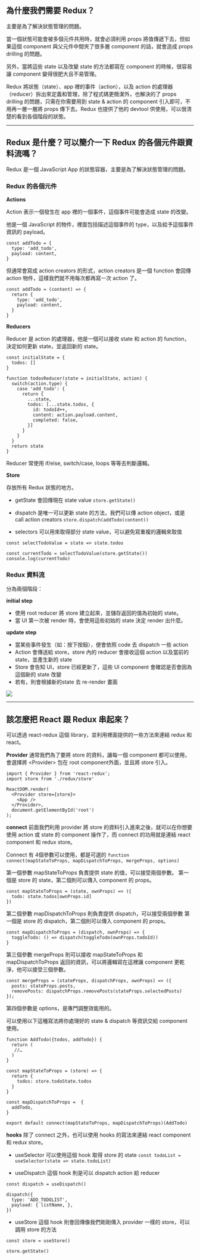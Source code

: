## 為什麼我們需要 Redux？

主要是為了解決狀態管理的問題。

當一個狀態可能會被多個元件共用時，就會必須利用 props 將值傳遞下去，但如果這個 component 與父元件中間夾了很多層 component 的話，就會造成 props drilling 的問題。

另外，當將這些 state 以及改變 state 的方法都寫在 component 的時候，很容易讓 component 變得很肥大且不易管理。

Redux 將狀態（state）、app 裡的事件（action），以及 action 的處理器（reducer）拆出來定義和管理，除了程式碼更簡潔外，也解決的了 props drilling 的問題，只需在你需要用到 state & action 的 component 引入即可，不用再一層一層將 props 傳下去。Redux 也提供了他的 devtool 供使用，可以很清楚的看到各個階段的狀態。

---

## Redux 是什麼？可以簡介一下 Redux 的各個元件跟資料流嗎？

Redux 是一個 JavaScript App 的狀態容器，主要是為了解決狀態管理的問題。

### Redux 的各個元件

**Actions**

Action 表示一個發生在 app 裡的一個事件，這個事件可能會造成 state 的改變。

他是一個 JavaScript 的物件，裡面包括描述這個事件的 type，以及給予這個事件資訊的 payload。
```
const addTodo = {
  type: 'add_todo',
  payload: content,
}

```
但通常會寫成 action creators 的形式，action creators 是一個 function 會回傳 action 物件，這樣我們就不用每次都再寫一次 action 了。
```
const addTodo = (content) => {
  return {
    type: 'add_todo',
    payload: content,
  }
}

```

**Reducers**

Reducer 是 action 的處理器，他是一個可以接收 state 和 action 的 function，決定如何更新 state，並返回新的 state。
```
const initialState = {
  todos: []
}

function todosReducer(state = initialState, action) {
  switch(action.type) {
    case 'add_todo': {
      return {
        ...state,
        todos: [...state.todos, {
          id: todoId++,
          content: action.payload.content,
          completed: false,
        }]
      }
    }
  }
  return state
}

```
Reducer 常使用 if/else, switch/case, loops 等等去判斷邏輯。

**Store**

存放所有 Redux 狀態的地方。

- getState 會回傳現在 state value
`store.getState()`

- dispatch 是唯一可以更新 state 的方法，我們可以傳 action object，或是 call action creators
`store.dispatch(addTodo(content))`

- selectors 可以用來取得部分 state value，可以避免寫重複的邏輯來取值
```
const selectTodoValue = state => state.todos

const currentTodo = selectTodoValue(store.getState())
console.log(currentTodo)

```

### Redux 資料流

分為兩個階段：

**initial step**
- 使用 root reducer 將 store 建立起來，並儲存返回的值為初始的 state。
- 當 UI 第一次被 render 時，會使用這些初始的 state 決定 render 出什麼。

**update step**
- 當某些事件發生（如：按下按鈕），便會依照 code 去 dispatch 一些 action
- Action 會傳送給 store，store 內的 reducer 會接收這個 action 以及當前的 state，並產生新的 state
- Store 會告知 UI，store 已經更新了，這些 UI component 會確認是否會因為這個新的 state 改變
- 若有，則會根據新的state 去 re-render 畫面

![](https://redux.js.org/assets/images/ReduxDataFlowDiagram-49fa8c3968371d9ef6f2a1486bd40a26.gif)

---

## 該怎麼把 React 跟 Redux 串起來？

可以透過 react-redux 這個 library，並利用裡面提供的一些方法來連結 redux 和 react。

**Provider**
通常我們為了要將 store 的資料，讓每一個 component 都可以使用，會選擇將 \<Provider> 包在 root component外面，並且將 store 引入。
```
import { Provider } from 'react-redux';
import store from './redux/store'

ReactDOM.render(
  <Provider store={store}>
    <App />
  </Provider>,
  document.getElementById('root')
);

```

**connect**
前面我們利用 provider 將 store 的資料引入進來之後，就可以在你想要使用 action 或 state 的 component 操作了，而 connect 的功用就是連結 react component 和 redux store。

Connect 有 4個參數可以使用，都是可選的
`function connect(mapStateToProps, mapDispatchToProps, mergeProps, options)`

第一個參數 mapStateToProps 負責提供 state 的值，可以接受兩個參數。
第一個是 store 的 state，第二個則可以傳入 component 的 props。
```
const mapStateToProps = (state, ownProps) => ({
  todo: state.todos[ownProps.id]
})

```

第二個參數 mapDispatchToProps 則負責提供 dispatch，可以接受兩個參數
第一個是 store 的 dispatch，第二個則可以傳入 component 的 props。
```
const mapDispatchToProps = (dispatch, ownProps) => {
  toggleTodo: () => dispatch(toggleTodo(ownProps.todoId))
}

```

第三個參數 mergeProps 則可以接收 mapStateToProps 和 mapDispatchToProps 返回的資訊，可以將邏輯寫在這裡讓 component 更乾淨，他可以接受三個參數。
```
const mergeProps = (stateProps, dispatchProps, ownProps) => ({
  posts: stateProps.posts,
  removePosts: dispatchProps.removePosts(stateProps.selectedPosts)
});
```

第四個參數是 options，是專門調整效能用的。


可以使用以下這種寫法將你處理好的 state & dispatch 等資訊交給 component 使用。
```
function AddTodo({todos, addTodo}) {
  return (
   //…
  )
}

const mapStateToProps = (store) => {
  return {
    todos: store.todoState.todos
  }
}

const mapDispatchToProps =  {
  addTodo,
}

export default connect(mapStateToProps, mapDispatchToProps)(AddTodo)
```

**hooks**
除了 connect 之外，也可以使用 hooks 的寫法來連結 react component 和 redux store。

- useSelector
可以使用這個 hook 取得 store 的 state
`const todoList = useSelector(state => state.todoList)`

- useDispatch
這個 hook 則是可以 dispatch action 給 reducer
```
const dispatch = useDispatch()

dispatch({
  type: 'ADD_TODOLIST',
  payload: { listName, },
})
```

- useStore
這個 hook 則會回傳像我們剛剛傳入 provider 一樣的 store，可以調用 store 的方法
```
const store = useStore()

store.getState()
```